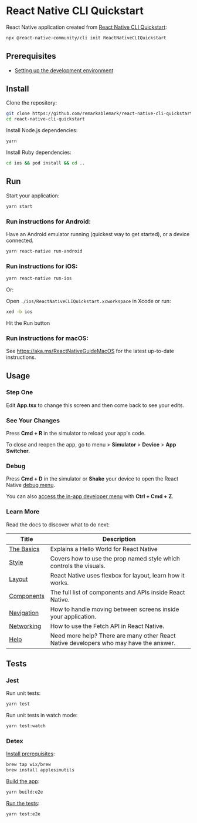 # React Native CLI Quickstart

React Native application created from [React Native CLI Quickstart](https://reactnative.dev/docs/environment-setup#creating-a-new-application):

```sh
npx @react-native-community/cli init ReactNativeCLIQuickstart
```

## Prerequisites

- [Setting up the development environment](https://reactnative.dev/docs/environment-setup)

## Install

Clone the repository:

```sh
git clone https://github.com/remarkablemark/react-native-cli-quickstart.git
cd react-native-cli-quickstart
```

Install Node.js dependencies:

```sh
yarn
```

Install Ruby dependencies:

```sh
cd ios && pod install && cd ..
```

## Run

Start your application:

```sh
yarn start
```

### Run instructions for Android:

Have an Android emulator running (quickest way to get started), or a device connected.

```sh
yarn react-native run-android
```

### Run instructions for iOS:

```sh
yarn react-native run-ios
```

Or:

Open `./ios/ReactNativeCLIQuickstart.xcworkspace` in Xcode or run:

```sh
xed -b ios
```

Hit the Run button

### Run instructions for macOS:

See https://aka.ms/ReactNativeGuideMacOS for the latest up-to-date instructions.

## Usage

### Step One

Edit **App.tsx** to change this screen and then come back to see your edits.

### See Your Changes

Press **Cmd + R** in the simulator to reload your app's code.

To close and reopen the app, go to menu > **Simulator** > **Device** > **App Switcher**.

### Debug

Press **Cmd + D** in the simulator or **Shake** your device to open the React Native [debug menu]().

You can also [access the in-app developer menu](https://reactnative.dev/docs/debugging) with **Ctrl + Cmd + Z**.

### Learn More

Read the docs to discover what to do next:

<!-- prettier-ignore-start -->

| Title | Description |
| --- | --- |
| [The Basics](https://reactnative.dev/docs/tutorial) | Explains a Hello World for React Native |
| [Style](https://reactnative.dev/docs/style) | Covers how to use the prop named style which controls the visuals. |
| [Layout](https://reactnative.dev/docs/flexbox) | React Native uses flexbox for layout, learn how it works. |
| [Components](https://reactnative.dev/docs/components-and-apis) | The full list of components and APIs inside React Native. |
| [Navigation](https://reactnative.dev/docs/navigation) | How to handle moving between screens inside your application. |
| [Networking](https://reactnative.dev/docs/network) | How to use the Fetch API in React Native. |
| [Help](https://reactnative.dev/community/overview) | Need more help? There are many other React Native developers who may have the answer. |

<!-- prettier-ignore-end -->

## Tests

### Jest

Run unit tests:

```sh
yarn test
```

Run unit tests in watch mode:

```sh
yarn test:watch
```

### Detex

[Install prerequisites](https://wix.github.io/Detox/docs/introduction/getting-started/#2-macos-only-applesimutils):

```sh
brew tap wix/brew
brew install applesimutils
```

[Build the app](https://wix.github.io/Detox/docs/introduction/project-setup#step-5-build-the-app):

```sh
yarn build:e2e
```

[Run the tests](https://wix.github.io/Detox/docs/introduction/your-first-test#running-tests):

```sh
yarn test:e2e
```
